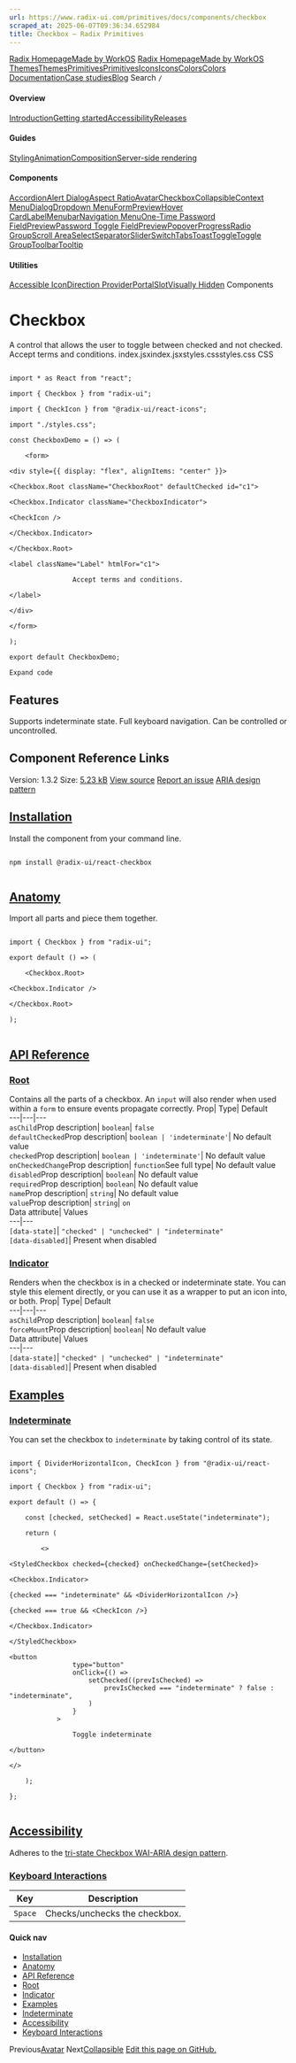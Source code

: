 ```yaml
---
url: https://www.radix-ui.com/primitives/docs/components/checkbox
scraped_at: 2025-06-07T09:36:34.652984
title: Checkbox – Radix Primitives
---
```


[Radix Homepage](https://www.radix-ui.com/)[Made by WorkOS](https://workos.com)
[Radix Homepage](https://www.radix-ui.com/)[Made by WorkOS](https://workos.com)
[ThemesThemes](https://www.radix-ui.com/)[PrimitivesPrimitives](https://www.radix-ui.com/primitives)[IconsIcons](https://www.radix-ui.com/icons)[ColorsColors](https://www.radix-ui.com/colors)
[Documentation](https://www.radix-ui.com/primitives/docs)[Case studies](https://www.radix-ui.com/primitives/case-studies)[Blog](https://www.radix-ui.com/blog)[](https://github.com/radix-ui/primitives)
Search
`/`
#### Overview
[Introduction](https://www.radix-ui.com/primitives/docs/overview/introduction)[Getting started](https://www.radix-ui.com/primitives/docs/overview/getting-started)[Accessibility](https://www.radix-ui.com/primitives/docs/overview/accessibility)[Releases](https://www.radix-ui.com/primitives/docs/overview/releases)
#### Guides
[Styling](https://www.radix-ui.com/primitives/docs/guides/styling)[Animation](https://www.radix-ui.com/primitives/docs/guides/animation)[Composition](https://www.radix-ui.com/primitives/docs/guides/composition)[Server-side rendering](https://www.radix-ui.com/primitives/docs/guides/server-side-rendering)
#### Components
[Accordion](https://www.radix-ui.com/primitives/docs/components/accordion)[Alert Dialog](https://www.radix-ui.com/primitives/docs/components/alert-dialog)[Aspect Ratio](https://www.radix-ui.com/primitives/docs/components/aspect-ratio)[Avatar](https://www.radix-ui.com/primitives/docs/components/avatar)[Checkbox](https://www.radix-ui.com/primitives/docs/components/checkbox)[Collapsible](https://www.radix-ui.com/primitives/docs/components/collapsible)[Context Menu](https://www.radix-ui.com/primitives/docs/components/context-menu)[Dialog](https://www.radix-ui.com/primitives/docs/components/dialog)[Dropdown Menu](https://www.radix-ui.com/primitives/docs/components/dropdown-menu)[FormPreview](https://www.radix-ui.com/primitives/docs/components/form)[Hover Card](https://www.radix-ui.com/primitives/docs/components/hover-card)[Label](https://www.radix-ui.com/primitives/docs/components/label)[Menubar](https://www.radix-ui.com/primitives/docs/components/menubar)[Navigation Menu](https://www.radix-ui.com/primitives/docs/components/navigation-menu)[One-Time Password FieldPreview](https://www.radix-ui.com/primitives/docs/components/one-time-password-field)[Password Toggle FieldPreview](https://www.radix-ui.com/primitives/docs/components/password-toggle-field)[Popover](https://www.radix-ui.com/primitives/docs/components/popover)[Progress](https://www.radix-ui.com/primitives/docs/components/progress)[Radio Group](https://www.radix-ui.com/primitives/docs/components/radio-group)[Scroll Area](https://www.radix-ui.com/primitives/docs/components/scroll-area)[Select](https://www.radix-ui.com/primitives/docs/components/select)[Separator](https://www.radix-ui.com/primitives/docs/components/separator)[Slider](https://www.radix-ui.com/primitives/docs/components/slider)[Switch](https://www.radix-ui.com/primitives/docs/components/switch)[Tabs](https://www.radix-ui.com/primitives/docs/components/tabs)[Toast](https://www.radix-ui.com/primitives/docs/components/toast)[Toggle](https://www.radix-ui.com/primitives/docs/components/toggle)[Toggle Group](https://www.radix-ui.com/primitives/docs/components/toggle-group)[Toolbar](https://www.radix-ui.com/primitives/docs/components/toolbar)[Tooltip](https://www.radix-ui.com/primitives/docs/components/tooltip)
#### Utilities
[Accessible Icon](https://www.radix-ui.com/primitives/docs/utilities/accessible-icon)[Direction Provider](https://www.radix-ui.com/primitives/docs/utilities/direction-provider)[Portal](https://www.radix-ui.com/primitives/docs/utilities/portal)[Slot](https://www.radix-ui.com/primitives/docs/utilities/slot)[Visually Hidden](https://www.radix-ui.com/primitives/docs/utilities/visually-hidden)
Components
# Checkbox
A control that allows the user to toggle between checked and not checked.
Accept terms and conditions.
index.jsxindex.jsxstyles.cssstyles.css
CSS
```

import * as React from "react";

import { Checkbox } from "radix-ui";

import { CheckIcon } from "@radix-ui/react-icons";

import "./styles.css";

const CheckboxDemo = () => (

	<form>

<div style={{ display: "flex", alignItems: "center" }}>

<Checkbox.Root className="CheckboxRoot" defaultChecked id="c1">

<Checkbox.Indicator className="CheckboxIndicator">

<CheckIcon />

</Checkbox.Indicator>

</Checkbox.Root>

<label className="Label" htmlFor="c1">

				Accept terms and conditions.

</label>

</div>

</form>

);

export default CheckboxDemo;

Expand code

```

## Features
Supports indeterminate state.
Full keyboard navigation.
Can be controlled or uncontrolled.


## Component Reference Links
Version: 1.3.2
Size: [5.23 kB](https://bundlephobia.com/package/@radix-ui/react-checkbox@1.3.2)
[View source](https://github.com/radix-ui/primitives/tree/main/packages/react/checkbox/src)
[Report an issue](https://github.com/radix-ui/primitives/issues/new/choose)
[ARIA design pattern](https://www.w3.org/WAI/ARIA/apg/patterns/checkbox)
## [Installation](https://www.radix-ui.com/primitives/docs/components/checkbox#installation)
Install the component from your command line.
```

npm install @radix-ui/react-checkbox


```

## [Anatomy](https://www.radix-ui.com/primitives/docs/components/checkbox#anatomy)
Import all parts and piece them together.
```

import { Checkbox } from "radix-ui";

export default () => (

	<Checkbox.Root>

<Checkbox.Indicator />

</Checkbox.Root>

);


```

## [API Reference](https://www.radix-ui.com/primitives/docs/components/checkbox#api-reference)
### [Root](https://www.radix-ui.com/primitives/docs/components/checkbox#root)
Contains all the parts of a checkbox. An `input` will also render when used within a `form` to ensure events propagate correctly.
Prop| Type| Default  
---|---|---  
`asChild`Prop description| `boolean`| `false`  
`defaultChecked`Prop description| `boolean | 'indeterminate'`| No default value  
`checked`Prop description| `boolean | 'indeterminate'`| No default value  
`onCheckedChange`Prop description| `function`See full type| No default value  
`disabled`Prop description| `boolean`| No default value  
`required`Prop description| `boolean`| No default value  
`name`Prop description| `string`| No default value  
`value`Prop description| `string`| `on`  
Data attribute| Values  
---|---  
`[data-state]`| `"checked" | "unchecked" | "indeterminate" `  
`[data-disabled]`| Present when disabled  
### [Indicator](https://www.radix-ui.com/primitives/docs/components/checkbox#indicator)
Renders when the checkbox is in a checked or indeterminate state. You can style this element directly, or you can use it as a wrapper to put an icon into, or both.
Prop| Type| Default  
---|---|---  
`asChild`Prop description| `boolean`| `false`  
`forceMount`Prop description| `boolean`| No default value  
Data attribute| Values  
---|---  
`[data-state]`| `"checked" | "unchecked" | "indeterminate" `  
`[data-disabled]`| Present when disabled  
## [Examples](https://www.radix-ui.com/primitives/docs/components/checkbox#examples)
### [Indeterminate](https://www.radix-ui.com/primitives/docs/components/checkbox#indeterminate)
You can set the checkbox to `indeterminate` by taking control of its state.
```

import { DividerHorizontalIcon, CheckIcon } from "@radix-ui/react-icons";

import { Checkbox } from "radix-ui";

export default () => {

	const [checked, setChecked] = React.useState("indeterminate");

	return (

		<>

<StyledCheckbox checked={checked} onCheckedChange={setChecked}>

<Checkbox.Indicator>

{checked === "indeterminate" && <DividerHorizontalIcon />}

{checked === true && <CheckIcon />}

</Checkbox.Indicator>

</StyledCheckbox>

<button
				type="button"
				onClick={() =>
					setChecked((prevIsChecked) =>
						prevIsChecked === "indeterminate" ? false : "indeterminate",
					)
				}
			>

				Toggle indeterminate

</button>

</>

	);

};


```

## [Accessibility](https://www.radix-ui.com/primitives/docs/components/checkbox#accessibility)
Adheres to the [tri-state Checkbox WAI-ARIA design pattern](https://www.w3.org/WAI/ARIA/apg/patterns/checkbox).
### [Keyboard Interactions](https://www.radix-ui.com/primitives/docs/components/checkbox#keyboard-interactions)
Key| Description  
---|---  
`Space`| Checks/unchecks the checkbox.  
#### Quick nav
  * [Installation](https://www.radix-ui.com/primitives/docs/components/checkbox#installation)
  * [Anatomy](https://www.radix-ui.com/primitives/docs/components/checkbox#anatomy)
  * [API Reference](https://www.radix-ui.com/primitives/docs/components/checkbox#api-reference)
  * [Root](https://www.radix-ui.com/primitives/docs/components/checkbox#root)
  * [Indicator](https://www.radix-ui.com/primitives/docs/components/checkbox#indicator)
  * [Examples](https://www.radix-ui.com/primitives/docs/components/checkbox#examples)
  * [Indeterminate](https://www.radix-ui.com/primitives/docs/components/checkbox#indeterminate)
  * [Accessibility](https://www.radix-ui.com/primitives/docs/components/checkbox#accessibility)
  * [Keyboard Interactions](https://www.radix-ui.com/primitives/docs/components/checkbox#keyboard-interactions)


Previous[Avatar](https://www.radix-ui.com/primitives/docs/components/avatar)
Next[Collapsible](https://www.radix-ui.com/primitives/docs/components/collapsible)
[Edit this page on GitHub.](https://github.com/radix-ui/website/edit/main/data/primitives/docs/components/checkbox.mdx "Edit this page on GitHub.")

